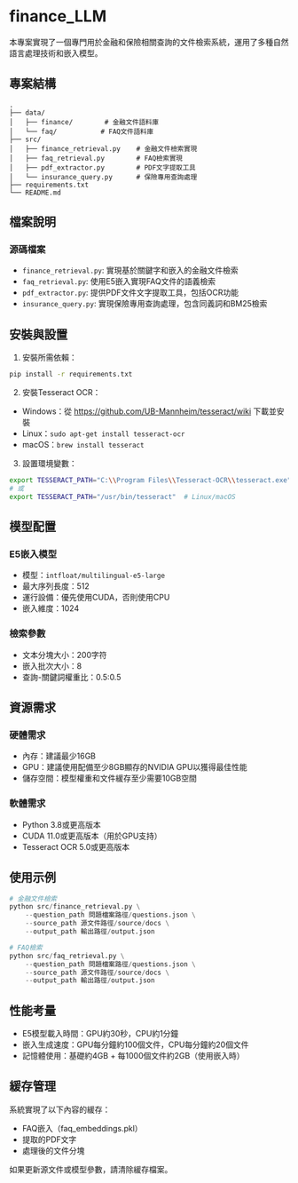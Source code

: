 # finance_LLM

本專案實現了一個專門用於金融和保險相關查詢的文件檢索系統，運用了多種自然語言處理技術和嵌入模型。

## 專案結構
```
.
├── data/
│   ├── finance/        # 金融文件語料庫
│   └── faq/           # FAQ文件語料庫
├── src/
│   ├── finance_retrieval.py    # 金融文件檢索實現
│   ├── faq_retrieval.py        # FAQ檢索實現
│   ├── pdf_extractor.py        # PDF文字提取工具
│   └── insurance_query.py      # 保險專用查詢處理
├── requirements.txt
└── README.md
```

## 檔案說明

### 源碼檔案

- `finance_retrieval.py`: 實現基於關鍵字和嵌入的金融文件檢索
- `faq_retrieval.py`: 使用E5嵌入實現FAQ文件的語義檢索
- `pdf_extractor.py`: 提供PDF文件文字提取工具，包括OCR功能
- `insurance_query.py`: 實現保險專用查詢處理，包含同義詞和BM25檢索

## 安裝與設置

1. 安裝所需依賴：
```bash
pip install -r requirements.txt
```

2. 安裝Tesseract OCR：
- Windows：從 https://github.com/UB-Mannheim/tesseract/wiki 下載並安裝
- Linux：`sudo apt-get install tesseract-ocr`
- macOS：`brew install tesseract`

3. 設置環境變數：
```bash
export TESSERACT_PATH="C:\\Program Files\\Tesseract-OCR\\tesseract.exe"  # Windows
# 或
export TESSERACT_PATH="/usr/bin/tesseract"  # Linux/macOS
```

## 模型配置

### E5嵌入模型
- 模型：`intfloat/multilingual-e5-large`
- 最大序列長度：512
- 運行設備：優先使用CUDA，否則使用CPU
- 嵌入維度：1024

### 檢索參數
- 文本分塊大小：200字符
- 嵌入批次大小：8
- 查詢-關鍵詞權重比：0.5:0.5

## 資源需求

### 硬體需求
- 內存：建議最少16GB
- GPU：建議使用配備至少8GB顯存的NVIDIA GPU以獲得最佳性能
- 儲存空間：模型權重和文件緩存至少需要10GB空間

### 軟體需求
- Python 3.8或更高版本
- CUDA 11.0或更高版本（用於GPU支持）
- Tesseract OCR 5.0或更高版本

## 使用示例

```python
# 金融文件檢索
python src/finance_retrieval.py \
    --question_path 問題檔案路徑/questions.json \
    --source_path 源文件路徑/source/docs \
    --output_path 輸出路徑/output.json

# FAQ檢索
python src/faq_retrieval.py \
    --question_path 問題檔案路徑/questions.json \
    --source_path 源文件路徑/source/docs \
    --output_path 輸出路徑/output.json
```

## 性能考量

- E5模型載入時間：GPU約30秒，CPU約1分鐘
- 嵌入生成速度：GPU每分鐘約100個文件，CPU每分鐘約20個文件
- 記憶體使用：基礎約4GB + 每1000個文件約2GB（使用嵌入時）

## 緩存管理

系統實現了以下內容的緩存：
- FAQ嵌入（faq_embeddings.pkl）
- 提取的PDF文字
- 處理後的文件分塊

如果更新源文件或模型參數，請清除緩存檔案。
